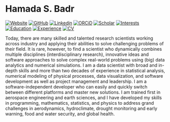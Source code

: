 # Hamada S. Badr

[![Website](https://img.shields.io/badge/Website-hsbadr.github.io-blue?style=flat-square&logo=Google%20Earth&logoColor=white&link=https://hsbadr.github.io)](https://hsbadr.github.io)
[![GitHub](https://img.shields.io/badge/GitHub-hsbadr-blue?style=flat-square&logo=GitHub&logoColor=white&link=https://github.com/hsbadr)](https://github.com/hsbadr)
[![Linkedin](https://img.shields.io/badge/LinkedIn-hsbadr-blue?style=flat-square&logo=Linkedin&logoColor=white&link=https://www.linkedin.com/in/hsbadr)](https://www.linkedin.com/in/hsbadr)
[![ORCiD](https://img.shields.io/badge/ORCiD-0000--0002--9808--2344-blue?style=flat-square&logo=ORCiD&logoColor=white&link=https://orcid.org/0000-0002-9808-2344)](https://orcid.org/0000-0002-9808-2344)
[![Scholar](https://img.shields.io/badge/Scholar-Hamada%20S.%20Badr-blue?style=flat-square&logo=Google%20Scholar&logoColor=white&link=https://scholar.google.com/citations?user=ZVmbOxAAAAAJ)](https://scholar.google.com/citations?user=ZVmbOxAAAAAJ)
[![Interests](https://img.shields.io/badge/Interests-Earth%20Sciences-green?style=flat-square&logo=Microsoft%20Office&logoColor=white&link=https://hsbadr.github.io/#Interests)](https://pages.jh.edu/~hbadr1/#Interests)
[![Education](https://img.shields.io/badge/Education-Johns%20Hopkins%20University-green?style=flat-square&logo=Microsoft%20Academic&logoColor=white&link=https://hsbadr.github.io/#Education)](https://hsbadr.github.io/#Education)
[![Experience](https://img.shields.io/badge/Experience-Johns%20Hopkins%20Universitys-green?style=flat-square&logo=Microsoft%20Teams&logoColor=white&link=https://hsbadr.github.io/#Experience)](https://hsbadr.github.io/#Experience)
[![CV](https://img.shields.io/badge/CV-Hamada%20S.%20Badr-red?style=flat-square&logo=Adobe&logoColor=white&link=https://hsbadr.github.io/files/Badr_CV.pdf)](https://hsbadr.github.io/files/Badr_CV.pdf)

Today, there are many skilled and talented research scientists working across industry and applying their abilities to solve challenging problems of their field. It is rare, however, to find a scientist who dynamically combines multiple disciplines (interdisciplinary research), innovative ideas and software approaches to solve complex real-world problems using (big) data analytics and numerical simulations. I am a data scientist with broad and in-depth skills and more than two decades of experience in statistical analysis, numerical modeling of physical processes, data visualization, and software development as well as project management and leadership. I am a software-independent developer who can easily and quickly switch between different platforms and master new solutions. I am trained first in aerospace engineering and earth sciences, and I have developed my skills in programming, mathematics, statistics, and physics to address grand challenges in aerodynamics, hydroclimate, drought monitoring and early warning, food and water security, and global health.

